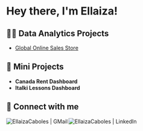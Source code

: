 # Hey there, I'm Ellaiza!

## 👩‍💻 Data Analytics Projects
+ [Global Online Sales Store](https://github.com/emcaboles/global-sales/tree/main)


## 🌱 Mini Projects
+ **Canada Rent Dashboard**
+ **Italki Lessons Dashboard**

## 📱 Connect with me

[<img align="left" alt="EllaizaCaboles | GMail" src="https://img.shields.io/badge/Gmail-D14836?style=for-the-badge&logo=gmail&logoColor=white" />][gmail]
[<img align="left" alt="EllaizaCaboles | LinkedIn" src="https://img.shields.io/badge/LinkedIn-0077B5?style=for-the-badge&logo=linkedin&logoColor=white" />][linkedin]

[gmail]: mailto:emcaboles@gmail.com
[linkedin]: https://www.linkedin.com/in/emgcaboles/

<!--
**joshmadakor1/joshmadakor1** is a ✨ _special_ ✨ repository because its `README.md` (this file) appears on your GitHub profile.

Here are some ideas to get you started:

- 🔭 I’m currently working on ...
- 🌱 I’m currently learning ...
- 👯 I’m looking to collaborate on ...
- 🤔 I’m looking for help with ...
- 💬 Ask me about ...
- 📫 How to reach me: ...
- 😄 Pronouns: ...
- ⚡ Fun fact: ...
📝 
-->

